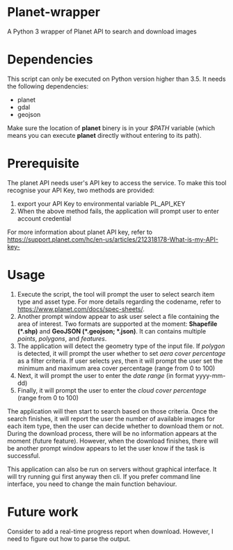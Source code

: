# Planet-wrapper
A Python 3 wrapper of Planet API to search and download images
# Dependencies  
This script can only be executed on Python version higher than 3.5. It needs the following dependencies:  
- planet  
- gdal  
- geojson  
  
Make sure the location of **planet** binery is in your _$PATH_ variable (which means you can execute **planet** directly without entering to its path).  
# Prerequisite  
The planet API needs user's API key to access the service. To make this tool recognise your API Key, two methods are provided:  
1. export your API Key to environmental variable PL_API_KEY    
3. When the above method fails, the application will prompt user to enter account credential    
  
For more information about planet API key, refer to https://support.planet.com/hc/en-us/articles/212318178-What-is-my-API-key-  
# Usage  
1. Execute the script, the tool will prompt the user to select search item type and asset type. For more details regarding the codename, refer to https://www.planet.com/docs/spec-sheets/.  
2. Another prompt window appear to ask user select a file containing the area of interest. Two formats are supported at the moment: **Shapefile (\*.shp)** and **GeoJSON (\*.geojson; \*.json)**. It can contains multiple _points_, _polygons_, and _features_.  
3. The application will detect the geometry type of the input file. If _polygon_ is detected, it will prompt the user whether to set _aera cover percentage_ as a filter criteria. If user selects _yes_, then it will prompt the user set the minimum and maximum area cover percentage (range from 0 to 100)  
4. Next, it will prompt the user to enter the _date range_ (in format yyyy-mm-dd)  
5. Finally, it will prompt the user to enter the _cloud cover percentage_ (range from 0 to 100)  
  
The application will then start to search based on those criteria. Once the search finishes, it will report the user the number of available images for each item type, then the user can decide whether to download them or not. During the download process, there will be no information appears at the moment (future feature). However, when the download finishes, there will be another prompt window appears to let the user know if the task is successful.  
  
This application can also be run on servers without graphical interface. It will try running gui first anyway then cli. If you prefer command line interface, you need to change the main function behaviour.  
# Future work  
Consider to add a real-time progress report when download. However, I need to figure out how to parse the output.
